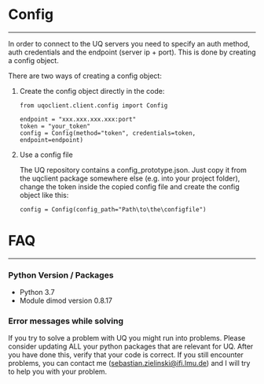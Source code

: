 # Config
---
In order to connect to the UQ servers you need to specify an auth method, auth credentials and the endpoint (server ip + port).
This is done by creating a config object.

There are two ways of creating a config object:

1. Create the config object directly in the code:
   ```
   from uqoclient.client.config import Config
   
   endpoint = "xxx.xxx.xxx.xxx:port" 
   token = "your_token"
   config = Config(method="token", credentials=token, endpoint=endpoint)
   ```
2. Use a config file

   The UQ repository contains a config_prototype.json. Just copy it from the uqclient package somewhere else (e.g. into your project folder), change the token inside the copied config file and create the config object like this:
   ```
   config = Config(config_path="Path\to\the\configfile")
   ```

# FAQ
---
### Python Version / Packages
- Python 3.7
- Module dimod version 0.8.17
### Error messages while solving

If you try to solve a problem with UQ you might run into problems. Please consider updating ALL your python packages that are relevant for UQ. After you have done this, verify that your code is correct. If you still encounter problems, you can contact me (sebastian.zielinski@ifi.lmu.de) and I will try to help you with your problem.
   
